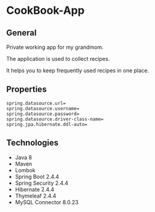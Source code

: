 # CookBook-App
## General
Private working app for my grandmom.

The application is used to collect recipes.

It helps you to keep frequently used recipes in one place.

## Properties
```
spring.datasource.url=
spring.datasource.username=
spring.datasource.password=
spring.datasource.driver-class-name=
spring.jpa.hibernate.ddl-auto=
```

## Technologies
<ul>
  <li>Java 8</li>
  <li>Maven</li>
  <li>Lombok</li>
  <li>Spring Boot 2.4.4</li>
  <li>Spring Security 2.4.4</li>
  <li>Hibernate 2.4.4</li>
  <li>Thymeleaf 2.4.4</li>
  <li>MySQL Connector 8.0.23</li>
</ul>
